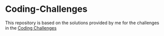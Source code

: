 # Coding-Challenges
This repository is based on the solutions provided by me for the challenges in the [Coding Challenges](https://codingchallenges.fyi/challenges/challenge-wc/)

